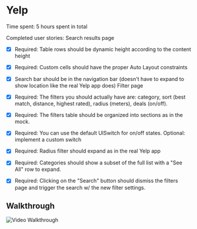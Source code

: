 Yelp
====
Time spent: 5 hours spent in total

Completed user stories:
Search results page
 * [x] Required: Table rows should be dynamic height according to the content height
 * [x] Required: Custom cells should have the proper Auto Layout constraints
 * [x] Search bar should be in the navigation bar (doesn't have to expand to show location like the real Yelp app does)
Filter page
 * [x] Required: The filters you should actually have are: category, sort (best match, distance, highest rated), radius (meters), deals (on/off).
 * [x] Required: The filters table should be organized into sections as in the mock.
 * [x] Required: You can use the default UISwitch for on/off states. Optional: implement a custom switch
 * [x] Required: Radius filter should expand as in the real Yelp app
 * [x] Required: Categories should show a subset of the full list with a "See All" row to expand.
 * [x] Required: Clicking on the "Search" button should dismiss the filters page and trigger the search w/ the new filter settings.

   
 
 Walkthrough 
 --- 

![Video Walkthrough](demo.gif)
